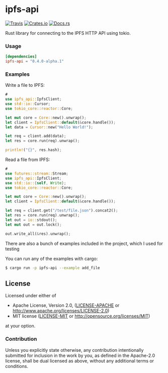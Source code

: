 # ipfs-api

[![Travis](https://img.shields.io/travis/ferristseng/rust-ipfs-api.svg)](https://travis-ci.org/ferristseng/rust-ipfs-api)
[![Crates.io](https://img.shields.io/crates/v/ipfs-api.svg)](https://crates.io/crates/ipfs-api)
[![Docs.rs](https://docs.rs/ipfs-api/badge.svg)](https://docs.rs/ipfs-api/)

Rust library for connecting to the IPFS HTTP API using tokio.

### Usage

```toml
[dependencies]
ipfs-api = "0.4.0-alpha.1"
```

### Examples

Write a file to IPFS:

```rust
#
use ipfs_api::IpfsClient;
use std::io::Cursor;
use tokio_core::reactor::Core;

let mut core = Core::new().unwrap();
let client = IpfsClient::default(&core.handle());
let data = Cursor::new("Hello World!");

let req = client.add(data);
let res = core.run(req).unwrap();

println!("{}", res.hash);
```

Read a file from IPFS:

```rust
#
use futures::stream::Stream;
use ipfs_api::IpfsClient;
use std::io::{self, Write};
use tokio_core::reactor::Core;

let mut core = Core::new().unwrap();
let client = IpfsClient::default(&core.handle());

let req = client.get("/test/file.json").concat2();
let res = core.run(req).unwrap();
let out = io::stdout();
let mut out = out.lock();

out.write_all(&res).unwrap();
```

There are also a bunch of examples included in the project, which
I used for testing

You can run any of the examples with cargo:

```sh
$ cargo run -p ipfs-api --example add_file
```

## License

Licensed under either of

 * Apache License, Version 2.0, ([LICENSE-APACHE](LICENSE-APACHE) or http://www.apache.org/licenses/LICENSE-2.0)
 * MIT license ([LICENSE-MIT](LICENSE-MIT) or http://opensource.org/licenses/MIT)

at your option.

### Contribution

Unless you explicitly state otherwise, any contribution intentionally submitted for inclusion in the work by you, as defined in the Apache-2.0 license, shall be dual licensed as above, without any additional terms or conditions.
